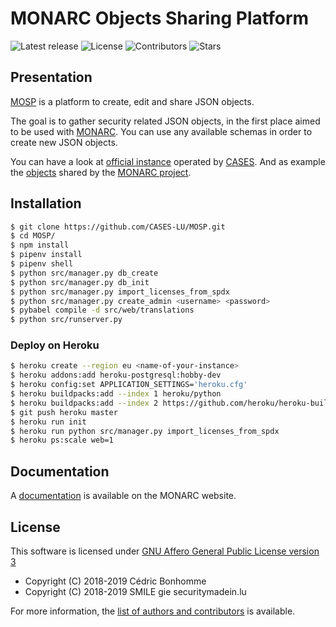 # MONARC Objects Sharing Platform

![Latest release](https://img.shields.io/github/release/CASES-LU/MOSP.svg?style=flat-square)
![License](https://img.shields.io/github/license/CASES-LU/MOSP.svg?style=flat-square)
![Contributors](https://img.shields.io/github/contributors/CASES-LU/MOSP.svg?style=flat-square)
![Stars](https://img.shields.io/github/stars/CASES-LU/MOSP.svg?style=flat-square)


## Presentation

[MOSP](https://github.com/CASES-LU/MOSP) is a platform to create, edit
and share JSON objects.

The goal is to gather security related JSON objects, in the first place aimed
to be used with [MONARC](https://github.com/monarc-project/MonarcAppFO).
You can use any available schemas in order to create new JSON objects.

You can have a look at [official instance](https://objects.monarc.lu) operated
by [CASES](https://github.com/CASES-LU). And as example the
[objects](https://objects.monarc.lu/organization/MONARC) shared by the
[MONARC project](https://github.com/monarc-project).


## Installation

```bash
$ git clone https://github.com/CASES-LU/MOSP.git
$ cd MOSP/
$ npm install
$ pipenv install
$ pipenv shell
$ python src/manager.py db_create
$ python src/manager.py db_init
$ python src/manager.py import_licenses_from_spdx
$ python src/manager.py create_admin <username> <password>
$ pybabel compile -d src/web/translations
$ python src/runserver.py
```


### Deploy on Heroku

```bash
$ heroku create --region eu <name-of-your-instance>
$ heroku addons:add heroku-postgresql:hobby-dev
$ heroku config:set APPLICATION_SETTINGS='heroku.cfg'
$ heroku buildpacks:add --index 1 heroku/python
$ heroku buildpacks:add --index 2 https://github.com/heroku/heroku-buildpack-nodejs
$ git push heroku master
$ heroku run init
$ heroku run python src/manager.py import_licenses_from_spdx
$ heroku ps:scale web=1
```


## Documentation

A [documentation](https://www.monarc.lu/documentation/MOSP-documentation)
is available on the MONARC website.


## License

This software is licensed under
[GNU Affero General Public License version 3](https://www.gnu.org/licenses/agpl-3.0.html)


* Copyright (C) 2018-2019 Cédric Bonhomme
* Copyright (C) 2018-2019 SMILE gie securitymadein.lu

For more information, the [list of authors and contributors](AUTHORS.md) is
available.
